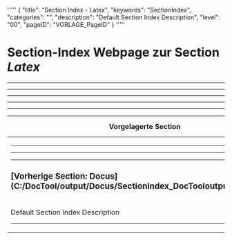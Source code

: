 '''''
{
"title": "Section Index - Latex",
"keywords": "SectionIndex",
"categories": "",
"description": "Default Section Index Description",
"level": "00",
"pageID": "VORLAGE_PageID"
}
'''''


<h1>Section-Index Webpage zur Section <i>Latex</i></h1>

<hr><hr><hr><hr><hr><table><thead> <tr> <th>Vorgelagerte Section</th> <th>Nachgelagerte Section</th></tr></thead><tbody><tr><td><hr><hr><hr><h3>[Vorherige Section: Docus](C:/DocTool/output/Docus/SectionIndex_DocTooloutputDocus.html)</h3><br>Default Section Index Description<hr></td><td>ListeNachgelagerte Sections</td></tr></tbody></table>